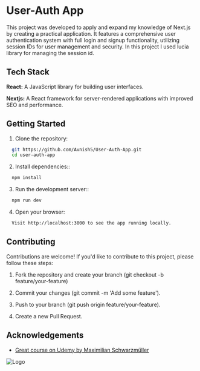 
# User-Auth App

This project was developed to apply and expand my knowledge of Next.js by creating a practical application. It features a comprehensive user authentication system with full login and signup functionality, utilizing session IDs for user management and security.
In this project I used lucia library for managing the session id.



## Tech Stack

**React:** A JavaScript library for building user interfaces.

**Nextjs:** A React framework for server-rendered applications with improved SEO and performance.



## Getting Started

1. Clone the repository:

```bash
  git https://github.com/Avnish5/User-Auth-App.git
  cd user-auth-app
```
2. Install dependencies::

```bash
  npm install
```

3. Run the development server::

```bash
  npm run dev
```

4. Open your browser:

```bash
  Visit http://localhost:3000 to see the app running locally.
```
    
## Contributing

Contributions are welcome! If you'd like to contribute to this project, please follow these steps:

1. Fork the repository and create your branch (git checkout -b feature/your-feature)

2. Commit your changes (git commit -m 'Add some feature').

3. Push to your branch (git push origin feature/your-feature).

4. Create a new Pull Request.


## Acknowledgements

- [Great course on Udemy by Maximilian Schwarzmüller](https://www.udemy.com/course/nextjs-react-the-complete-guide/?couponCode=LETSLEARNNOWPP)
 

![Logo](https://encrypted-tbn0.gstatic.com/images?q=tbn:ANd9GcSHzhiBCKHo7mIImBkNqbVA7jAizJ4-sXxdxA&s)

